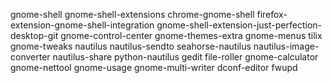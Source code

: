gnome-shell
gnome-shell-extensions
chrome-gnome-shell
firefox-extension-gnome-shell-integration
gnome-shell-extension-just-perfection-desktop-git
gnome-control-center
gnome-themes-extra
gnome-menus
tilix
gnome-tweaks
nautilus
nautilus-sendto
seahorse-nautilus
nautilus-image-converter
nautilus-share
python-nautilus
gedit
file-roller
gnome-calculator
gnome-nettool
gnome-usage
gnome-multi-writer
dconf-editor
fwupd

